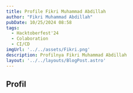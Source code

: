 ```yaml
---
title: Profile Fikri Muhammad Abdillah
author: "Fikri Muhammad Abdillah"
pubDate: 10/25/2024 08:58
tags:
  - Hacktoberfest'24  
  - Colaboration
  - CI/CD
imgUrl: '../../assets/Fikri.png'
description: Profilnya Fikri Muhammad Abdillah
layout: '../../layouts/BlogPost.astro'
---
```


## Profil
